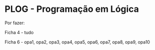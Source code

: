 # PLOG - Programação em Lógica

Por fazer:

Ficha 4 - tudo 

Ficha 6 - opa1, opa2, opa3, opa4, opa5, opa6, opa7, opa8, opa9, opa10


